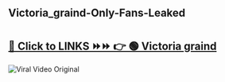 
 ## Victoria_graind-Only-Fans-Leaked

# <h2><a href="https://clipsfans.com/Victoria_graind&ref=git">🔗 Click to LINKS ⏩⏩ 👉 🟢 Victoria graind </a></h2>

<a href="https://clipsfans.com/Victoria_graind&ref=git" rel="nofollow" data-target="animated-image.originalLink"><img src="https://i.ibb.co.com/xMMVF88/686577567.gif" alt="Viral Video Original" style="max-width: 100%; display: inline-block;" data-target="animated-image.originalImage"></a>
